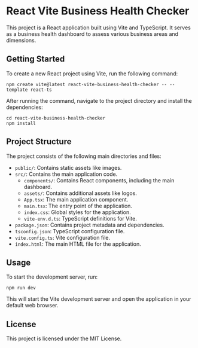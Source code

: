 # React Vite Business Health Checker

This project is a React application built using Vite and TypeScript. It serves as a business health dashboard to assess various business areas and dimensions.

## Getting Started

To create a new React project using Vite, run the following command:

```
npm create vite@latest react-vite-business-health-checker -- --template react-ts
```

After running the command, navigate to the project directory and install the dependencies:

```
cd react-vite-business-health-checker
npm install
```

## Project Structure

The project consists of the following main directories and files:

- `public/`: Contains static assets like images.
- `src/`: Contains the main application code.
  - `components/`: Contains React components, including the main dashboard.
  - `assets/`: Contains additional assets like logos.
  - `App.tsx`: The main application component.
  - `main.tsx`: The entry point of the application.
  - `index.css`: Global styles for the application.
  - `vite-env.d.ts`: TypeScript definitions for Vite.
- `package.json`: Contains project metadata and dependencies.
- `tsconfig.json`: TypeScript configuration file.
- `vite.config.ts`: Vite configuration file.
- `index.html`: The main HTML file for the application.

## Usage

To start the development server, run:

```
npm run dev
```

This will start the Vite development server and open the application in your default web browser.

## License

This project is licensed under the MIT License.